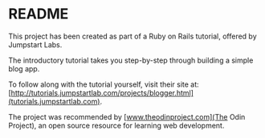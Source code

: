 # README

This project has been created as part of a Ruby on Rails tutorial, offered by Jumpstart Labs.

The introductory tutorial takes you step-by-step through building a simple blog app.

To follow along with the tutorial yourself, visit their site at: [http://tutorials.jumpstartlab.com/projects/blogger.html](tutorials.jumpstartlab.com).

The project was recommended by [www.theodinproject.com](The Odin Project), an open source resource for learning web development.
